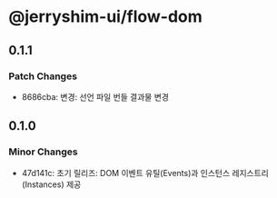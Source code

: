 # @jerryshim-ui/flow-dom

## 0.1.1

### Patch Changes

- 8686cba: 변경: 선언 파일 번들 결과물 변경

## 0.1.0

### Minor Changes

- 47d141c: 초기 릴리즈: DOM 이벤트 유틸(Events)과 인스턴스 레지스트리(Instances) 제공
